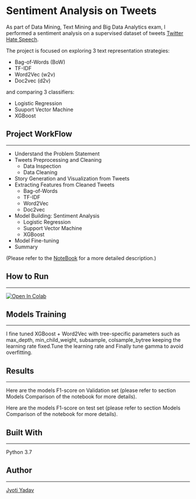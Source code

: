 # Sentiment Analysis on Tweets

As part of Data Mining, Text Mining and Big Data Analytics exam, I performed a sentiment analysis on a  supervised dataset of tweets [Twitter Hate Speech](https://www.kaggle.com/arkhoshghalb/twitter-sentiment-analysis-hatred-speech).

The project is focused on exploring 3 text representation strategies:

* Bag-of-Words (BoW)
* TF-IDF
* Word2Vec (w2v)
* Doc2vec (d2v)

and comparing 3 classifiers:

* Logistic Regression
* Suuport Vector Machine
* XGBoost


## Project WorkFlow
--------------------------------------------
* Understand the Problem Statement
* Tweets Preprocessing and Cleaning
    * Data Inspection
    * Data Cleaning
* Story Generation and Visualization from Tweets
* Extracting Features from Cleaned Tweets
    * Bag-of-Words
    * TF-IDF
    * Word2Vec
    * Doc2vec
* Model Building: Sentiment Analysis
    * Logistic Regression
    * Support Vector Machine
    * XGBoost
* Model Fine-tuning
* Summary

(Please refer to the [NoteBook](https://github.com/jyotiyadav94/Text-Mining-Project/blob/main/Text_Mining_Project%20(1).ipynb) for a more detailed description.)

## How to Run
----------
[![Open In Colab](https://colab.research.google.com/assets/colab-badge.svg)](https://colab.research.google.com/drive/1pZNwWksXcVohQzonOrMcVzt6dhZsYpCN#scrollTo=zwQaEbGdIm4B)


## Models Training
---------------------------------
I fine tuned XGBoost + Word2Vec with  tree-specific parameters such as max_depth, min_child_weight, subsample, colsample_bytree keeping the learning rate fixed.Tune the learning rate and Finally tune gamma to avoid overfitting.


## Results
--------------------------------------
Here are the models F1-score on Validation set (please refer to section Models Comparison of the notebook for more details).





Here are the models F1-score on test set (please refer to section Models Comparison of the notebook for more details).

## Built With
---------------------------------
Python 3.7

## Author
-------------------------------
[Jyoti Yadav](https://www.linkedin.com/in/jyoti-yadav-64916b160/)


